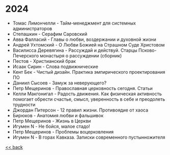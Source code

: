 # 2024

- Томас Лимончелли - Тайм-менеджмент для системных администраторов
- Степашкин - Серафим Саровский
- Авва Фалласий - Главы о любви, воздержании и духовной жизни
- Андрей Ухтомский - О Любви Божией на Страшном Суде Христовом
- Василисса Деревягина - Рассуждай и действуй. Старцы Псково-Печерского монастыря о рассуждении (сборник)
- Пестов - Христианский брак
- Исаак Сирин - Слова подвижнические
- Кент Бек - Чистый дизайн. Практика эмпирического проектирования ПО
- Даниил Сысоев - Замуж за неверующего?
- Петр Мещеринов - Православная церковность сегодня. Статьи
- Келли Макгонигал - Радость движения. Как физическая активность помогает обрести счастье, смысл, уверенность в себе и преодолеть трудности
- Джордан Питерсон - 12 правил жизни. Противоядие от хаоса
- Бирюков - Анатомия любви и фальшивок
- Петр Мещеринов - Жизнь в Церкви
- Игумен N - Не бойся, малое стадо!
- Петр Мещеринов - Проблемы воцерковления
- Игумен N - В горах Кавказа. Записки современного пустынножителя

[<< back](README.md)
